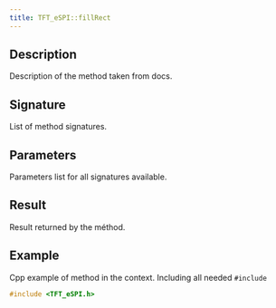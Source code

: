 ```yaml
---
title: TFT_eSPI::fillRect 
---
```


## Description

Description of the method taken from docs.

## Signature

List of method signatures. 

## Parameters

Parameters list for all signatures available.

## Result

Result returned by the méthod.

## Example

Cpp example of method in the context. Including all needed `#include`

``` cpp
#include <TFT_eSPI.h>

```